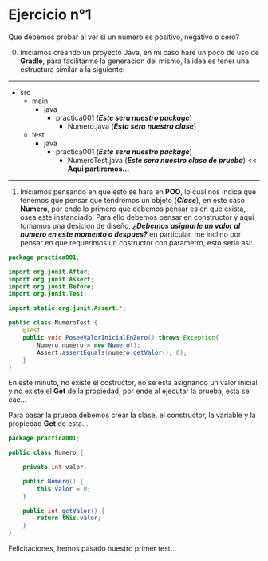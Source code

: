 # Ejercicio n°1

Que debemos probar al ver si un numero es positivo, negativo o cero?

0. Iniciamos creando un proyecto Java, en mi caso hare un poco de uso de **Gradle**, para facilitarme la generacion del mismo,  la idea es tener una estructura similar a la siguiente:

***
* src
  - main
    + java
      * practica001 (***Este sera nuestro package***)
        - Numero.java (***Esta sera nuestra clase***)
  - test
    + java
      * practica001 (***Este sera nuestro package***)
        - NumeroTest.java (***Este sera nuestro clase de prueba***) << **Aqui partiremos...**
***

1. Iniciamos pensando en que esto se hara en **POO**, lo cual nos indica que tenemos que pensar que tendremos un objeto (***Clase***), en este caso **Numero**, por ende lo primero que debemos pensar es en que exista, osea este instanciado. Para ello debemos pensar en constructor y aqui tomamos una desicion de diseño, ***¿Debemos asignarle un valor al numero en este momento o despues?*** en particular, me inclino por pensar en que requerimos un costructor con parametro, esto seria asi:

```java
package practica001;

import org.junit.After;
import org.junit.Assert;
import org.junit.Before;
import org.junit.Test;

import static org.junit.Assert.*;

public class NumeroTest {
    @Test
    public void PoseeValorInicialEnZero() throws Exception{
        Numero numero = new Numero();
        Assert.assertEquals(numero.getValor(), 0);
    }
}
```

En este minuto, no existe el costructor, no se esta asignando un valor inicial y no existe el **Get** de la propiedad, por ende al ejecutar la prueba, esta se cae...

Para pasar la prueba debemos crear la clase, el constructor, la variable y la propiedad **Get** de esta...

```java
package practica001;

public class Numero {

    private int valor;

    public Numero() {
        this.valor = 0;
    }

    public int getValor() {
        return this.valor;
    }
}
```

Felicitaciones, hemos pasado nuestro primer test...
